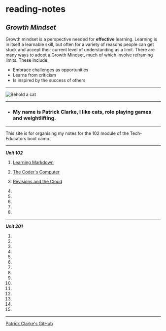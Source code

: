 # reading-notes
## ***Growth Mindset***
Growth mindset is a perspective needed for **effective** learning.  Learning is in itself a learnable skill, but often for a variety of reasons people can get stuck and accept their current level of understanding as a limit.  There are many ways to adopt a Growth Mindset, much of which involve reframing limits.  These include:
* Embrace challenges as opportunities
* Learns from criticism
* Is inspired by the success of others
---
![Behold a cat](https://upload.wikimedia.org/wikipedia/commons/thumb/6/69/June_odd-eyed-cat_cropped.jpg/712px-June_odd-eyed-cat_cropped.jpg)

---
* ### My name is Patrick Clarke, I like cats, role playing games and weightlifting. 
---
This site is for organising my notes for the 102 module of the Tech-Educators boot camp.  

---

***Unit 102***

1. [Learning Markdown](/README.md)

2. [The Coder's Computer](/102notes/102-lab2.md)

3. [Revisions and the Cloud](/102notes/102-lab3.md)

4.

5.

6.

7.

8.

---

***Unit 201***

1.

2.

3.

4.

5.

6.

7.

8.

9.

10.

11.

12.

13.

14.

15.

---

[Patrick Clarke's GitHub](https://github.com/PatrickPatch)
